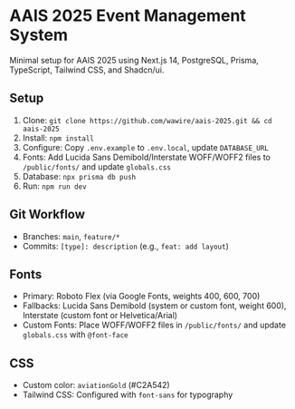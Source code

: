 # AAIS 2025 Event Management System

Minimal setup for AAIS 2025 using Next.js 14, PostgreSQL, Prisma, TypeScript, Tailwind CSS, and Shadcn/ui.

## Setup
1. Clone: `git clone https://github.com/wawire/aais-2025.git && cd aais-2025`
2. Install: `npm install`
3. Configure: Copy `.env.example` to `.env.local`, update `DATABASE_URL`
4. Fonts: Add Lucida Sans Demibold/Interstate WOFF/WOFF2 files to `/public/fonts/` and update `globals.css`
5. Database: `npx prisma db push`
6. Run: `npm run dev`

## Git Workflow
- Branches: `main`, `feature/*`
- Commits: `[type]: description` (e.g., `feat: add layout`)

## Fonts
- Primary: Roboto Flex (via Google Fonts, weights 400, 600, 700)
- Fallbacks: Lucida Sans Demibold (system or custom font, weight 600), Interstate (custom font or Helvetica/Arial)
- Custom Fonts: Place WOFF/WOFF2 files in `/public/fonts/` and update `globals.css` with `@font-face`

## CSS
- Custom color: `aviationGold` (#C2A542)
- Tailwind CSS: Configured with `font-sans` for typography
